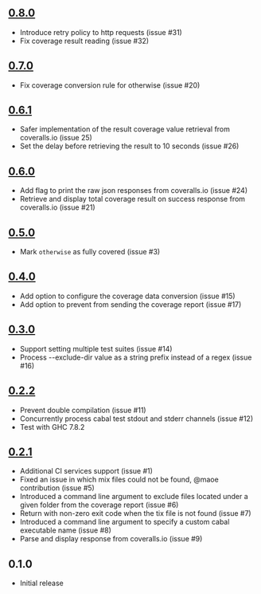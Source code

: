 [0.8.0](https://github.com/guillaume-nargeot/hpc-coveralls/issues?q=milestone:v0.8.0+is:closed)
-----
* Introduce retry policy to http requests (issue #31)
* Fix coverage result reading (issue #32)

[0.7.0](https://github.com/guillaume-nargeot/hpc-coveralls/issues?q=milestone:v0.7.0+is:closed)
-----
* Fix coverage conversion rule for otherwise (issue #20)

[0.6.1](https://github.com/guillaume-nargeot/hpc-coveralls/issues?milestone=8&state=closed)
-----
* Safer implementation of the result coverage value retrieval from coveralls.io (issue 25)
* Set the delay before retrieving the result to 10 seconds (issue #26)

[0.6.0](https://github.com/guillaume-nargeot/hpc-coveralls/issues?milestone=7&state=closed)
-----
* Add flag to print the raw json responses from coveralls.io (issue #24)
* Retrieve and display total coverage result on success response from coveralls.io (issue #21)

[0.5.0](https://github.com/guillaume-nargeot/hpc-coveralls/issues?milestone=6&state=closed)
-----
* Mark `otherwise` as fully covered (issue #3)

[0.4.0](https://github.com/guillaume-nargeot/hpc-coveralls/issues?milestone=5&state=closed)
-----
* Add option to configure the coverage data conversion (issue #15)
* Add option to prevent from sending the coverage report (issue #17)

[0.3.0](https://github.com/guillaume-nargeot/hpc-coveralls/issues?milestone=4&state=closed)
-----
* Support setting multiple test suites (issue #14)
* Process --exclude-dir value as a string prefix instead of a regex (issue #16)

[0.2.2](https://github.com/guillaume-nargeot/hpc-coveralls/issues?milestone=3&state=closed)
-----
* Prevent double compilation (issue #11)
* Concurrently process cabal test stdout and stderr channels (issue #12)
* Test with GHC 7.8.2

[0.2.1](https://github.com/guillaume-nargeot/hpc-coveralls/issues?milestone=2&state=closed)
-----
* Additional CI services support (issue #1)
* Fixed an issue in which mix files could not be found, @maoe contribution (issue #5)
* Introduced a command line argument to exclude files located under a given folder from the coverage report (issue #6)
* Return with non-zero exit code when the tix file is not found (issue #7)
* Introduced a command line argument to specify a custom cabal executable name (issue #8)
* Parse and display response from coveralls.io (issue #9)

0.1.0
-----
* Initial release
